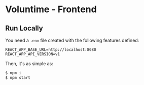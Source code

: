 # Voluntime - Frontend

## Run Locally

You need a `.env` file created with the following features defined:

```env
REACT_APP_BASE_URL=http://localhost:8080
REACT_APP_API_VERSION=v1
```

Then, it's as simple as:

```bash
$ npm i
$ npm start
```